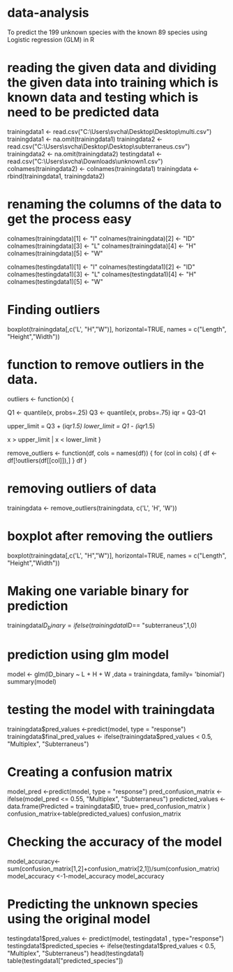 # data-analysis

To predict the 199 unknown species with the known 89 species using Logistic regression (GLM) in R

# reading the given data and dividing the given data into training which is known data and testing which is need to be predicted data
trainingdata1 <- read.csv("C:\\Users\\svcha\\Desktop\\Desktop\\multi.csv")
trainingdata1 <- na.omit(trainingdata1)
trainingdata2 <- read.csv("C:\\Users\\svcha\\Desktop\\Desktop\\subterraneus.csv")
trainingdata2 <- na.omit(trainingdata2)
testingdata1 <- read.csv("C:\\Users\\svcha\\Downloads\\unknown1.csv")
colnames(trainingdata2) <- colnames(trainingdata1)
trainingdata <- rbind(trainingdata1, trainingdata2)
# renaming the columns of the data to get the process easy
colnames(trainingdata)[1] <- "I"
colnames(trainingdata)[2] <- "ID"
colnames(trainingdata)[3] <- "L"
colnames(trainingdata)[4] <- "H"
colnames(trainingdata)[5] <- "W"

colnames(testingdata1)[1] <- "I"
colnames(testingdata1)[2] <- "ID"
colnames(testingdata1)[3] <- "L"
colnames(testingdata1)[4] <- "H"
colnames(testingdata1)[5] <- "W"
# Finding outliers
boxplot(trainingdata[,c('L', "H","W")],
horizontal=TRUE,
 names = c("Length", "Height","Width"))
 # function to remove outliers in the data.
outliers <- function(x) {

  Q1 <- quantile(x, probs=.25)
  Q3 <- quantile(x, probs=.75)
  iqr = Q3-Q1

 upper_limit = Q3 + (iqr*1.5)
 lower_limit = Q1 - (iqr*1.5)

 x > upper_limit | x < lower_limit
}

remove_outliers <- function(df, cols = names(df)) {
  for (col in cols) {
    df <- df[!outliers(df[[col]]),]
  }
  df
}
# removing outliers of data
trainingdata <- remove_outliers(trainingdata, c('L', 'H', 'W'))

# boxplot after removing the outliers
boxplot(trainingdata[,c('L', "H","W")],
horizontal=TRUE,
 names = c("Length", "Height","Width"))
 # Making one variable binary for prediction
trainingdata$ID_binary = ifelse(trainingdata$ID== "subterraneus",1,0)
# prediction using glm model
model <- glm(ID_binary ~ L + H + W ,data = trainingdata, family= 'binomial')
summary(model)
# testing the model with trainingdata
trainingdata$pred_values <-predict(model, type = "response")
trainingdata$final_pred_values <- ifelse(trainingdata$pred_values < 0.5,
"Multiplex", "Subterraneus")
# Creating a confusion matrix
model_pred <-predict(model, type = "response")
pred_confusion_matrix <- ifelse(model_pred <= 0.55, "Multiplex",
"Subterraneus")
predicted_values <- data.frame(Predicted = trainingdata$ID, true= pred_confusion_matrix )
confusion_matrix<-table(predicted_values)
confusion_matrix
# Checking the accuracy of the model
model_accuracy<-
sum(confusion_matrix[1,2]+confusion_matrix[2,1])/sum(confusion_matrix)
model_accuracy <-1-model_accuracy
model_accuracy
# Predicting the unknown species using the original model
testingdata1$pred_values <- predict(model, testingdata1 ,
type="response")
testingdata1$predicted_species <- ifelse(testingdata1$pred_values < 0.5,
"Multiplex", "Subterraneus")
head(testingdata1)
table(testingdata1["predicted_species"])
